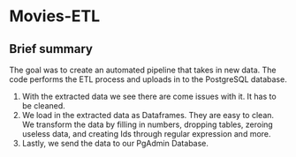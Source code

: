 # Movies-ETL

## Brief summary
The goal was to create an automated pipeline that takes in new data. The code performs the ETL process and uploads in to the PostgreSQL database.

1. With the extracted data we see there are come issues with it. It has to be cleaned.
2. We load in the extracted data as Dataframes. They are easy to clean. We transform the data by filling in numbers, dropping tables, zeroing useless data, and creating Ids through regular expression and more.
3. Lastly, we send the data to our PgAdmin Database.

